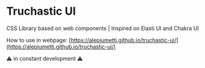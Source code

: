 # Truchastic UI

CSS Library based on web components | Inspired on Elasti UI and Chakra UI

How to use in webpage: [https://alepiumetti.github.io/truchastic-ui/](https://alepiumetti.github.io/truchastic-ui/)

⚠️ in constant development ⚠️
